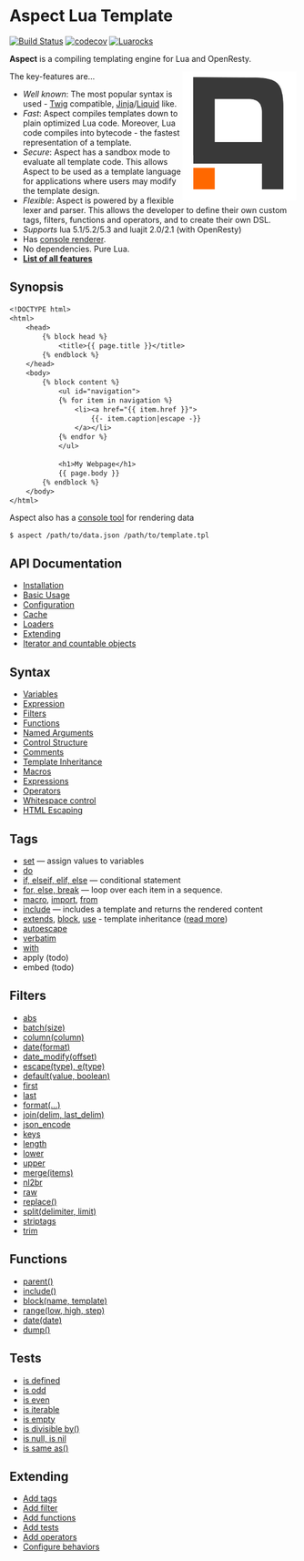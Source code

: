 Aspect Lua Template
===================

[![Build Status](https://travis-ci.org/unifire-app/aspect.svg?branch=master)](https://travis-ci.org/unifire-app/aspect)
[![codecov](https://codecov.io/gh/unifire-app/aspect/branch/master/graph/badge.svg)](https://codecov.io/gh/unifire-app/aspect)
[![Luarocks](https://img.shields.io/badge/LuaRocks-Aspect-blue)](https://luarocks.org/modules/unifire/aspect)

<!-- {% raw %} -->

**Aspect** is a compiling templating engine for Lua and OpenResty.

<img align="right" src="./docs/aspect.png" width="200">

The key-features are...
* _Well known_: The most popular syntax is used - 
  [Twig](https://twig.symfony.com/doc/2.x/templates.html) compatible, [Jinja](https://jinja.palletsprojects.com/en/2.10.x/templates/)/[Liquid](https://shopify.github.io/liquid/) like.
* _Fast_: Aspect compiles templates down to plain optimized Lua code. 
  Moreover, Lua code compiles into bytecode - the fastest representation of a template.
* _Secure_: Aspect has a sandbox mode to evaluate all template code. 
  This allows Aspect to be used as a template language for applications where users may modify the template design.
* _Flexible_: Aspect is powered by a flexible lexer and parser. 
  This allows the developer to define their own custom tags, filters, functions and operators, and to create their own DSL.
* _Supports_ lua 5.1/5.2/5.3 and luajit 2.0/2.1 (with OpenResty)
* Has [console renderer](./docs/cli.md).
* No dependencies. Pure Lua. 
* **[List of all features](./docs/features.md)**

Synopsis
--------

```twig
<!DOCTYPE html>
<html>
    <head>
        {% block head %}
            <title>{{ page.title }}</title>
        {% endblock %}
    </head>
    <body>
        {% block content %}
            <ul id="navigation">
            {% for item in navigation %}
                <li><a href="{{ item.href }}">
                    {{- item.caption|escape -}}
                </a></li>
            {% endfor %}
            </ul>
    
            <h1>My Webpage</h1>
            {{ page.body }}
        {% endblock %}
    </body>
</html>
```

Aspect also has a [console tool](./docs/cli.md) for rendering data

```bash
$ aspect /path/to/data.json /path/to/template.tpl
```

API Documentation
--------------------

* [Installation](./docs/installation.md)
* [Basic Usage](./docs/api.md#basic-api-usage)
* [Configuration](./docs/api.md#options)
* [Cache](./docs/api.md#cache)
* [Loaders](./docs/api.md#loaders)
* [Extending](./docs/api.md#extending)
* [Iterator and countable objects](./docs/api.md#iterator-and-countable-objects)

Syntax
------

* [Variables](./docs/syntax.md#variables)
* [Expression](./docs/syntax.md#expressions)
* [Filters](./docs/syntax.md#filters)
* [Functions](./docs/syntax.md#functions)
* [Named Arguments](./docs/syntax.md#named-arguments)
* [Control Structure](./docs/syntax.md#control-structure)
* [Comments](./docs/syntax.md#comments)
* [Template Inheritance](./docs/syntax.md#template-inheritance)
* [Macros](./docs/syntax.md#macros)
* [Expressions](./docs/syntax.md#expressions)
* [Operators](./docs/syntax.md#operators)
* [Whitespace control](./docs/syntax.md#whitespace-control)
* [HTML Escaping](./docs/syntax.md#html-escaping)

Tags
----

* [set](./docs/tags/set.md) — assign values to variables
* [do](./docs/tags/do.md) 
* [if, elseif, elif, else](./docs/tags/if.md) — conditional statement
* [for, else, break](./docs/tags/for.md) — loop over each item in a sequence.
* [macro](./docs/tags/macro.md), [import](./docs/tags/macro.md#importing-macros), [from](./docs/tags/macro.md#importing-macros)
* [include](./docs/tags/include.md) — includes a template and returns the rendered content
* [extends](./docs/tags/extends.md), [block](./docs/tags/extends.md#block), [use](./docs/tags/extends.md#use) - 
  template inheritance ([read more](./docs/syntax.md#template-inheritance))
* [autoescape](./docs/tags/autoescape.md)
* [verbatim](./docs/tags/verbatim.md)
* [with](./docs/tags/with.md)
* apply (todo)
* embed (todo)


Filters
-------

* [abs](./docs/filters/abs.md)
* [batch(size)](./docs/filters/batch.md)
* [column(column)](./docs/filters/columns.md)
* [date(format)](./docs/filters/date.md)
* [date_modify(offset)](./docs/filters/date_modify.md)
* [escape(type), e(type)](./docs/filters/escape.md)
* [default(value, boolean)](./docs/filters/default.md)
* [first](./docs/filters/first.md)
* [last](./docs/filters/last.md)
* [format(...)](./docs/filters/format.md)
* [join(delim, last_delim)](./docs/filters/join.md)
* [json_encode](./docs/filters/json_encode.md)
* [keys](./docs/filters/keys.md)
* [length](./docs/filters/length.md)
* [lower](./docs/filters/lower.md)
* [upper](./docs/filters/lower.md)
* [merge(items)](./docs/filters/merge.md)
* [nl2br](./docs/filters/nl2br.md)
* [raw](./docs/filters/raw.md)
* [replace()](./docs/filters/replace.md)
* [split(delimiter, limit)](./docs/filters/split.md)
* [striptags](./docs/filters/striptags.md)
* [trim](./docs/filters/trim.md)

Functions
---------

* [parent()](./docs/tags/extends.md#parent)
* [include()](./docs/funcs/include.md)
* [block(name, template)](./docs/tags/extends.md#block-function)
* [range(low, high, step)](./docs/funcs/range.md)
* [date(date)](./docs/funcs/date.md)
* [dump()](./docs/funcs/dump.md)

Tests
-----

* [is defined](./docs/tests/defined.md)
* [is odd](./docs/tests/odd.md)
* [is even](./docs/tests/even.md)
* [is iterable](./docs/tests/iterable.md)
* [is empty](./docs/tests/empty.md)
* [is divisible by()](./docs/tests/divisibleby.md)
* [is null, is nil](./docs/tests/null.md)
* [is same as()](./docs/tests/sameas.md)

Extending
---------

* [Add tags](./docs/api.md#add-tags)
* [Add filter](./docs/api.md#add-filters)
* [Add functions](./docs/api.md#add-functions)
* [Add tests](./docs/api.md#add-tests)
* [Add operators](./docs/api.md#add-operators)
* [Configure behaviors](./docs/api.md#behaviors)

<!-- {% endraw %} -->
